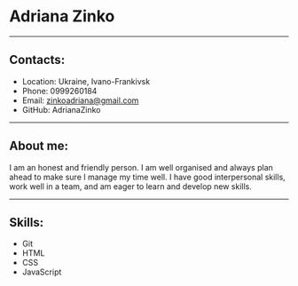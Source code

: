 # Adriana Zinko
***
## Contacts:
+ Location: Ukraine, Ivano-Frankivsk
+ Phone: 0999260184
+ Email: zinkoadriana@gmail.com
+ GitHub: AdrianaZinko
***

## About me:
I am an honest and friendly person. I am well organised and always plan ahead to make sure I manage my time well. I have good interpersonal skills, work well in a team, and am eager to learn and develop new skills. 
***

## Skills:
+ Git
+ HTML
+ CSS
+ JavaScript

